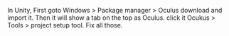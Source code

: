 In Unity,
First goto Windows > Package manager > Oculus download and import it.
Then it will show a tab on the top as Oculus.
click it Ocukus > Tools > project setup tool.
Fix all those.
